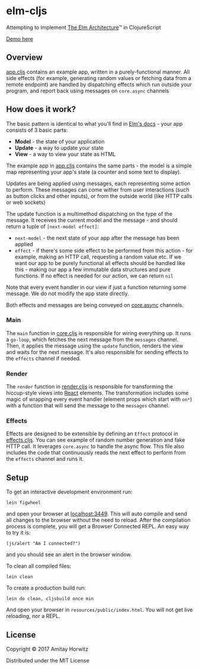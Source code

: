 # elm-cljs

Attempting to implement [The Elm Architecture](https://guide.elm-lang.org/architecture/)™ in ClojureScript

[Demo here](https://amitayh.github.io/elm-cljs/)

## Overview

[app.cljs](src/elm_cljs/app.cljs) contains an example app, written in a purely-functional manner.
All side effects (for example, generating random values or fetching data from a remote endpoint)
are handled by dispatching effects which run outside your program, and report back using messages
on `core.async` channels

## How does it work?

The basic pattern is identical to what you'll find in [Elm's docs](https://guide.elm-lang.org/) -
your app consists of 3 basic parts:

 * **Model** - the state of your application
 * **Update** - a way to update your state
 * **View** - a way to view your state as HTML

The example app in [app.cljs](src/elm_cljs/app.cljs) contains the same parts - the model is
a simple map representing your app's state (a counter and some text to display).

Updates are being applied using messages, each representing some action to perform. These
messages can come wither from user interactions (such as button clicks and other inputs),
or from the outside world (like HTTP calls or web sockets)

The update function is a multimethod dispatching on the type of the message. It receives the
current model and the message - and should return a tuple of `[next-model effect]`:

 * `next-model` - the next state of your app after the message has been applied
 * `effect` - if there's some side effect to be performed from this action - for example,
 making an HTTP call, requesting a random value etc. If we want our app to be purely functional
 all effects should be handled like this - making our app a few immutable data structures and
 pure functions. If no effect is needed for our action, we can return `nil`

Note that every event handler in our view if just a function returning some message. We do not
modify the app state directly.

Both effects and messages are being conveyed on [core.async](https://github.com/clojure/core.async) channels.

### Main

The `main` function in [core.cljs](src/elm_cljs/core.cljs) is responsible for wiring everything up.
It runs a `go-loop`, which fetches the next message from the `messages` channel. Then, it applies
the message using the `update` function, renders the view and waits for the next message. It's also
responsible for sending effects to the `effects` channel if needed.

### Render

The `render` function in [render.cljs](src/elm_cljs/render.cljs) is responsible for transforming
the hiccup-style views into [React](https://facebook.github.io/react/) elements. The transformation
includes some magic of wrapping every event handler (element props which start with `on*`) with a
function that will send the message to the `messages` channel.

### Effects

Effects are designed to be extensible by defining an `Effect` protocol in [effects.cljs](src/elm_cljs/effects.cljs).
You can see example of random number generation and fake HTTP call. It leverages `core.async` to handle
the async flow. This file also includes the code that continuously reads the next effect to perform from
the `effects` channel and runs it.

## Setup

To get an interactive development environment run:

    lein figwheel

and open your browser at [localhost:3449](http://localhost:3449/).
This will auto compile and send all changes to the browser without the
need to reload. After the compilation process is complete, you will
get a Browser Connected REPL. An easy way to try it is:

    (js/alert "Am I connected?")

and you should see an alert in the browser window.

To clean all compiled files:

    lein clean

To create a production build run:

    lein do clean, cljsbuild once min

And open your browser in `resources/public/index.html`. You will not
get live reloading, nor a REPL. 

## License

Copyright © 2017 Amitay Horwitz

Distributed under the MIT License
